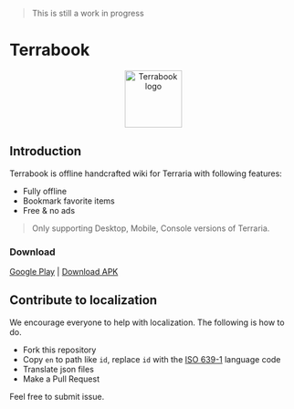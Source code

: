 > This is still a work in progress

# Terrabook

<div align=center><img src="https://bramaudi.github.io/terrabook/assets/logo.png" alt="Terrabook logo" height="100" /></div>

## Introduction

Terrabook is offline handcrafted wiki for Terraria with following features:

- Fully offline
- Bookmark favorite items
- Free & no ads

> Only supporting Desktop, Mobile, Console versions of Terraria.

### Download

[Google Play](https://play.google.com/store/apps/details?id=io.github.bramaudi.terrabook) | [Download APK](https://github.com/bramaudi/terrabook/releases)

## Contribute to localization

We encourage everyone to help with localization. The following is how to do.

- Fork this repository
- Copy `en` to path like `id`, replace `id` with the [ISO 639-1](http://www.loc.gov/standards/iso639-2/php/code_list.php) language code
- Translate json files
- Make a Pull Request

Feel free to submit issue.
